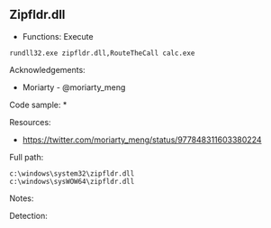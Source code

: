 ## Zipfldr.dll

* Functions: Execute

```
rundll32.exe zipfldr.dll,RouteTheCall calc.exe    
```

Acknowledgements:
* Moriarty - @moriarty_meng

Code sample:
* 

Resources:
* https://twitter.com/moriarty_meng/status/977848311603380224

Full path:
```
c:\windows\system32\zipfldr.dll
c:\windows\sysWOW64\zipfldr.dll
```

Notes:



Detection:
